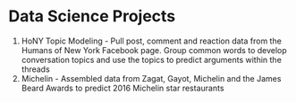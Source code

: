 # Data Science Projects
1. HoNY Topic Modeling - Pull post, comment and reaction data from the Humans of New York Facebook page. Group common words to develop conversation topics and use the topics to predict arguments within the threads
2. Michelin - Assembled data from Zagat, Gayot, Michelin and the James Beard Awards to predict 2016 Michelin star restaurants
